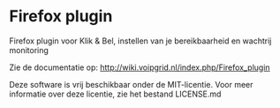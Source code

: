 Firefox plugin
==============

Firefox plugin voor Klik & Bel, instellen van je bereikbaarheid en wachtrij monitoring

Zie de documentatie op: http://wiki.voipgrid.nl/index.php/Firefox_plugin

Deze software is vrij beschikbaar onder de MIT-licentie. Voor meer informatie over deze licentie, zie het bestand LICENSE.md
